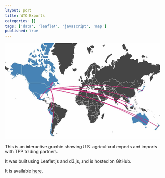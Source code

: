 ```yaml
---
layout: post
title: WTO Exports
categories: []
tags: ['data', 'leaflet', 'javascript', 'map']
published: True
---
```

![Screenshot of map](/images/wto-exports.jpg)

This is an interactive graphic showing U.S. agricultural exports and imports with TPP trading partners. 

It was built using Leaflet.js and d3.js, and is hosted on GitHub.

It is available [here](http://data.big-agwatch.org/wto-exports/).